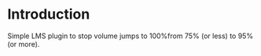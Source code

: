 Introduction
============

Simple LMS plugin to stop volume jumps to 100%from 75% (or less) to 95% (or more).

